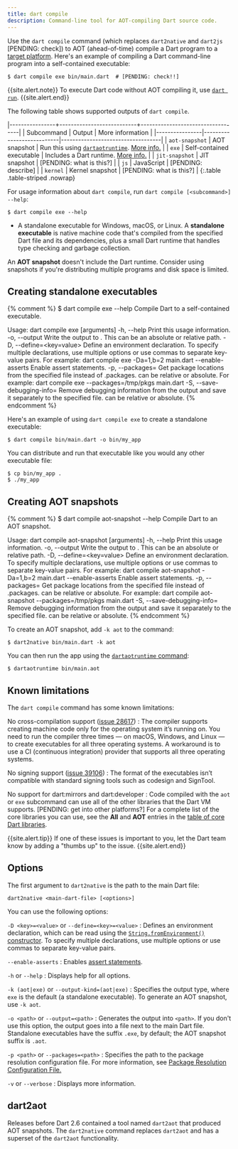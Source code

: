 ```yaml
---
title: dart compile
description: Command-line tool for AOT-compiling Dart source code.
---
```


Use the `dart compile` command
(which replaces `dart2native` and `dart2js` [PENDING: check])
to AOT (ahead-of-time) compile
a Dart program to a [target platform](/platforms).
Here's an example of compiling a Dart command-line program
into a self-contained executable:

```terminal
$ dart compile exe bin/main.dart  # [PENDING: check!!]
```

{{site.alert.note}}
  To execute Dart code without AOT compiling it,
  use [`dart run`](/tools/dart-run).
{{site.alert.end}}

The following table shows supported outputs of `dart compile`.

|----------------+---------------------------+-----------------------------------|
| Subcommand     | Output                    | More information                  |
|----------------|---------------------------|-----------------------------------|
| `aot-snapshot` | AOT snapshot              | Run this using [`dartaotruntime`][]. [More info.](#aot) |
| `exe`          | Self-contained executable | Includes a Dart runtime. [More info.](#exe)                |
| `jit-snapshot` | JIT snapshot              | [PENDING: what is this?]          |
| `js`           | JavaScript                | [PENDING: describe]               |
| `kernel`       | Kernel snapshot           | [PENDING: what is this?]          |
{:.table .table-striped .nowrap}

[`dartaotruntime`]: /tools/dartaotruntime

For usage information about `dart compile`, run `dart compile [<subcommand>] --help`:

```terminal
$ dart compile exe --help
```

* A standalone executable for Windows, macOS, or Linux.
  A **standalone executable** is native machine code that's compiled from
  the specified Dart file and its dependencies,
  plus a small Dart runtime that handles
  type checking and garbage collection.

An **AOT snapshot** doesn't include the Dart runtime.
Consider using snapshots if you're distributing multiple programs
and disk space is limited.


## Creating standalone executables

{% comment %}
$ dart compile exe --help
Compile Dart to a self-contained executable.

Usage: dart compile exe [arguments] <dart entry point>
-h, --help                          Print this usage information.
-o, --output                        Write the output to <file name>.
                                    This can be an absolute or relative path.
-D, --define=<key=value>            Define an environment declaration. To specify multiple
                                    declarations, use multiple options or use commas to
                                    separate key-value pairs.
                                    For example: dart compile exe -Da=1,b=2 main.dart
    --enable-asserts                Enable assert statements.
-p, --packages=<path>               Get package locations from the specified file instead
                                    of .packages.
                                    <path> can be relative or absolute.
                                    For example: dart compile exe --packages=/tmp/pkgs
                                    main.dart
-S, --save-debugging-info=<path>    Remove debugging information from the output and save
                                    it separately to the specified file.
                                    <path> can be relative or absolute.
{% endcomment %}

Here's an example of using `dart compile exe` to create a standalone executable:

```terminal
$ dart compile bin/main.dart -o bin/my_app
```

You can distribute and run that executable like you would
any other executable file:

```terminal
$ cp bin/my_app .
$ ./my_app
```


## Creating AOT snapshots

{% comment %}
$ dart compile aot-snapshot --help
Compile Dart to an AOT snapshot.

Usage: dart compile aot-snapshot [arguments] <dart entry point>
-h, --help                          Print this usage information.
-o, --output                        Write the output to <file name>.
                                    This can be an absolute or relative path.
-D, --define=<key=value>            Define an environment declaration. To specify multiple
                                    declarations, use multiple options or use commas to
                                    separate key-value pairs.
                                    For example: dart compile aot-snapshot -Da=1,b=2
                                    main.dart
    --enable-asserts                Enable assert statements.
-p, --packages=<path>               Get package locations from the specified file instead
                                    of .packages.
                                    <path> can be relative or absolute.
                                    For example: dart compile aot-snapshot
                                    --packages=/tmp/pkgs main.dart
-S, --save-debugging-info=<path>    Remove debugging information from the output and save
                                    it separately to the specified file.
                                    <path> can be relative or absolute.
{% endcomment %}

To create an AOT snapshot, add `-k aot` to the command:

```terminal
$ dart2native bin/main.dart -k aot
```

You can then run the app using the [`dartaotruntime` command][]:

```terminal
$ dartaotruntime bin/main.aot
```

## Known limitations

The `dart compile` command has some known limitations:

No cross-compilation support ([issue 28617][])
: The compiler supports creating machine code only for
  the operating system it’s running on.
  You need to run the compiler three times —
  on macOS, Windows, and Linux —
  to create executables for all three operating systems.
  A workaround is to use a CI (continuous integration) provider
  that supports all three operating systems.

No signing support ([issue 39106][])
: The format of the executables isn’t compatible with
  standard signing tools such as codesign and SignTool.

No support for dart:mirrors and dart:developer
: Code compiled with the `aot` or `exe` subcommand
  can use all of the other libraries
  that the Dart VM supports.
  [PENDING: get into other platforms?]
  For a complete list of the core libraries you can use,
  see the **All** and **AOT** entries in the
  [table of core Dart libraries](/guides/libraries).

[issue 28617]: https://github.com/dart-lang/sdk/issues/28617
[issue 39106]: https://github.com/dart-lang/sdk/issues/39106

{{site.alert.tip}}
  If one of these issues is important to you,
  let the Dart team know by adding a "thumbs up" to the issue.
{{site.alert.end}}


## Options

The first argument to `dart2native` is the path to the main Dart file:

```none
dart2native <main-dart-file> [<options>]
```

You can use the following options:

`-D <key>=<value>` or `--define=<key>=<value>`
: Defines an environment declaration,
  which can be read using the [`String.fromEnvironment()` constructor][].
  To specify multiple declarations, use multiple options or
  use commas to separate key-value pairs.

`--enable-asserts`
: Enables [assert statements][].

`-h` or `--help`
: Displays help for all options.

`-k (aot|exe)` or `--output-kind=(aot|exe)`
: Specifies the output type, where `exe` is the default
  (a standalone executable). To generate an AOT snapshot,
  use `-k aot`.

`-o <path>` or `--output=<path>`
: Generates the output into `<path>`. If you don't use this option,
  the output goes into a file next to the main Dart file.
  Standalone executables have the suffix `.exe`, by default;
  the AOT snapshot suffix is `.aot`.

`-p <path>` or `--packages=<path>`
: Specifies the path to the package resolution configuration file.
  For more information, see
  [Package Resolution Configuration File.](https://github.com/lrhn/dep-pkgspec/blob/master/DEP-pkgspec.md)

`-v` or `--verbose`
: Displays more information.

## dart2aot

Releases before Dart 2.6 contained
a tool named `dart2aot` that produced AOT snapshots.
The `dart2native` command replaces `dart2aot` and
has a superset of the `dart2aot` functionality.


[assert statements]: /guides/language/language-tour#assert
[`dartaotruntime` command]: /tools/dartaotruntime
[static analysis]: /guides/language/analysis-options
[`String.fromEnvironment()` constructor]: https://api.dart.dev/stable/dart-core/String/String.fromEnvironment.html
